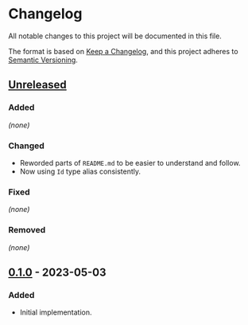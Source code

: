 # Changelog

All notable changes to this project will be documented in this file.

The format is based on [Keep a Changelog](https://keepachangelog.com/en/1.0.0/),
and this project adheres to [Semantic Versioning](https://semver.org/spec/v2.0.0.html).

## [Unreleased]

### Added 

_(none)_

### Changed

- Reworded parts of `README.md` to be easier to understand and follow.
- Now using `Id` type alias consistently.

### Fixed

_(none)_

### Removed

_(none)_

## [0.1.0] - 2023-05-03

### Added

- Initial implementation.

[unreleased]: https://github.com/LeoniePhiline/showcase-dl/compare/0.1.0...HEAD
[0.1.0]: https://github.com/LeoniePhiline/elopage-dl/releases/tag/0.1.0

